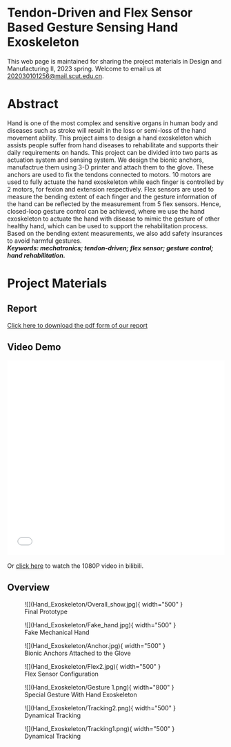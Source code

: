 # Tendon-Driven and Flex Sensor Based Gesture Sensing Hand Exoskeleton
This web page is maintained for sharing the project materials in Design and Manufacturing II, 2023 spring. Welcome to email us at <202030101256@mail.scut.edu.cn>.

# Abstract
Hand is one of the most complex and sensitive organs in human body and diseases such as stroke will result in the loss or semi-loss of the hand movement ability. This project aims to design a hand exoskeleton which assists people suffer from hand diseases to rehabilitate and supports their daily requirements on hands. This project can be divided into two parts as actuation system and sensing system. We design the bionic anchors, manufactrue them using 3-D printer and attach them to the glove. These anchors are used to fix the tendons connected to motors. 10 motors are used to fully actuate the hand exoskeleton while each finger is controlled by 2 motors, for fexion and extension respectively. Flex sensors are used to measure the bending extent of each finger and the gesture information of the hand can be reflected by the measurement from 5 flex sensors. Hence, closed-loop gesture control can be achieved, where we use the hand exoskeleton to actuate the hand with disease to mimic the gesture of other healthy hand, which can be used to support the rehabilitation process. Based on the bending extent measurements, we also add safety insurances to avoid harmful gestures.  
***Keywords: mechatronics; tendon-driven; flex sensor; gesture control; hand rehabilitation.***

# Project Materials

## Report
[Click here to download the pdf form of our report](Hand_Exoskeleton/Report_Hand_Exoskeleton_SharpShooters.pdf)

## Video Demo
<iframe src="//player.bilibili.com/player.html?aid=399365953&bvid=BV1eo4y1u7Z5&cid=1148102749&page=1&high_quality=1&danmaku=0" allowfullscreen="allowfullscreen" width="100%" height="450" scrolling="no" frameborder="0" sandbox="allow-top-navigation allow-same-origin allow-forms allow-scripts"></iframe>

Or [click here](https://www.bilibili.com/video/BV1eo4y1u7Z5/?share_source=copy_web&vd_source=6e25c0ee215551350286d8e6cebc616d) to watch the 1080P video in bilibili.

## Overview

<figure markdown>
  ![](Hand_Exoskeleton/Overall_show.jpg){ width="500" }
  <figcaption>Final Prototype</figcaption>
</figure>

<figure markdown>
  ![](Hand_Exoskeleton/Fake_hand.jpg){ width="500" }
  <figcaption>Fake Mechanical Hand</figcaption>
</figure>

<figure markdown>
  ![](Hand_Exoskeleton/Anchor.jpg){ width="500" }
  <figcaption>Bionic Anchors Attached to the Glove</figcaption>
</figure>

<figure markdown>
  ![](Hand_Exoskeleton/Flex2.jpg){ width="500" }
  <figcaption>Flex Sensor Configuration</figcaption>
</figure>

<figure markdown>
  ![](Hand_Exoskeleton/Gesture 1.png){ width="800" }
  <figcaption>Special Gesture With Hand Exoskeleton</figcaption>
</figure>

<figure markdown>
  ![](Hand_Exoskeleton/Tracking2.png){ width="500" }
  <figcaption>Dynamical Tracking</figcaption>
</figure>

<figure markdown>
  ![](Hand_Exoskeleton/Tracking1.png){ width="500" }
  <figcaption>Dynamical Tracking</figcaption>
</figure>
